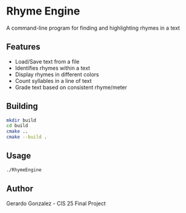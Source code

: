 # Rhyme Engine

A command-line program for finding and highlighting rhymes in a text

## Features

- Load/Save text from a file
- Identifies rhymes within a text
- Display rhymes in different colors
- Count syllables in a line of text
- Grade text based on consistent rhyme/meter


## Building

```bash
mkdir build
cd build
cmake ..
cmake --build .

```

## Usage
```bash
./RhymeEngine
```

## Author
Gerardo Gonzalez - CIS 25 Final Project
```
